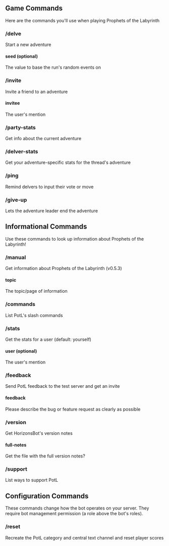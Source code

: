 ## Game Commands
Here are the commands you'll use when playing Prophets of the Labyrinth
### /delve
Start a new adventure
#### seed (optional)
The value to base the run's random events on
### /invite
Invite a friend to an adventure
#### invitee
The user's mention
### /party-stats
Get info about the current adventure
### /delver-stats
Get your adventure-specific stats for the thread's adventure
### /ping
Remind delvers to input their vote or move
### /give-up
Lets the adventure leader end the adventure
## Informational Commands
Use these commands to look up information about Prophets of the Labyrinth!
### /manual
Get information about Prophets of the Labyrinth (v0.5.3)
#### topic
The topic/page of information
### /commands
List PotL's slash commands
### /stats
Get the stats for a user (default: yourself)
#### user (optional)
The user's mention
### /feedback
Send PotL feedback to the test server and get an invite
#### feedback
Please describe the bug or feature request as clearly as possible
### /version
Get HorizonsBot's version notes
#### full-notes
Get the file with the full version notes?
### /support
List ways to support PotL
## Configuration Commands
These commands change how the bot operates on your server. They require bot management permission (a role above the bot's roles).
### /reset
Recreate the PotL category and central text channel and reset player scores
